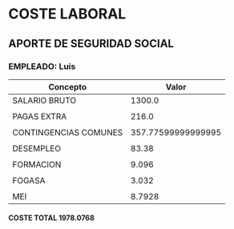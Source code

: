 # COSTE LABORAL
## APORTE DE SEGURIDAD SOCIAL
### EMPLEADO: Luis

| Concepto                | Valor                  |
|-------------------------|------------------------|
| SALARIO BRUTO           | 1300.0                     |
|                         |                        |
| PAGAS EXTRA             | 216.0                     |
|                         |                        |
| CONTINGENCIAS COMUNES   | 357.77599999999995                     |
|                         |                        |
| DESEMPLEO               | 83.38                     |
|                         |                        |
| FORMACION               | 9.096                     |
|                         |                        |
| FOGASA                  | 3.032                     |
|                         |                        |
| MEI                     | 8.7928                     |
#### COSTE TOTAL      1978.0768                      